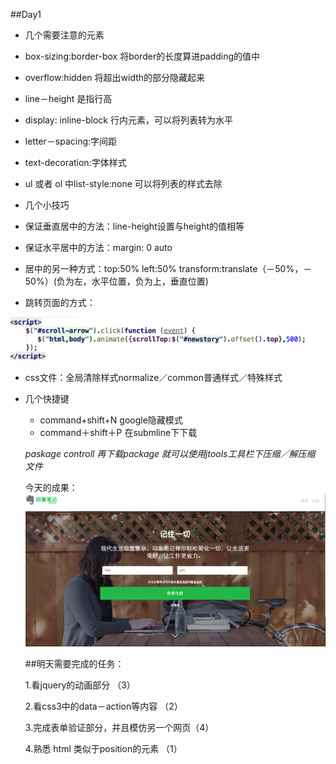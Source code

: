 ##Day1
* 几个需要注意的元素
 * box-sizing:border-box 将border的长度算进padding的值中
 * overflow:hidden 将超出width的部分隐藏起来
 * line－height 是指行高
 * display: inline-block 行内元素，可以将列表转为水平
 * letter－spacing:字间距
 * text-decoration:字体样式
 * ul 或者 ol 中list-style:none 可以将列表的样式去除


* 几个小技巧
 * 保证垂直居中的方法：line-height设置与height的值相等
 * 保证水平居中的方法：margin: 0 auto 
 * 居中的另一种方式：top:50% left:50%
    transform:translate（－50%，－50%）(负为左，水平位置，负为上，垂直位置)
 * 跳转页面的方式：

![](1.png)

  * css文件：全局清除样式normalize／common普通样式／特殊样式
 

* 几个快捷键
  * command+shift+N google隐藏模式
  * command＋shift＋P 在submline下下载
  
  *paskage controll 再下载package 就可以使用jtools工具栏下压缩／解压缩 文件*
  
  今天的成果：
  ![](2.png)
  
  ##明天需要完成的任务：
  
  1.看jquery的动画部分 （3）
 
  2.看css3中的data－action等内容 （2）
  
  3.完成表单验证部分，并且模仿另一个网页（4）
  
  4.熟悉 html 类似于position的元素   （1）
  
 
    
    
 

